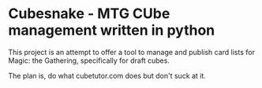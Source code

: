 # Cubesnake - MTG CUbe management written in python

This project is an attempt to offer a tool to manage and publish card lists for Magic: the Gathering, specifically for draft cubes.

The plan is, do what cubetutor.com does but don't suck at it.
